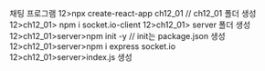 채팅 프로그램
12>npx create-react-app ch12_01  // ch12_01 폴더 생성
12>ch12_01> npm i socket.io-client
12>ch12_01> server 폴더 생성
12>ch12_01>server>npm init -y  // init는 package.json 생성
12>ch12_01>server>npm i express socket.io   
12>ch12_01>server>index.js 생성
